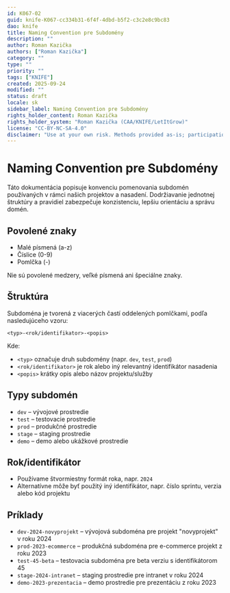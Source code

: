 ```yaml
---
id: K067-02
guid: knife-K067-cc334b31-6f4f-4dbd-b5f2-c3c2e8c9bc83
dao: knife
title: Naming Convention pre Subdomény
description: ""
author: Roman Kazička
authors: ["Roman Kazička"]
category: ""
type: ""
priority: ""
tags: ["KNIFE"]
created: 2025-09-24
modified: ""
status: draft
locale: sk
sidebar_label: Naming Convention pre Subdomény
rights_holder_content: Roman Kazička
rights_holder_system: "Roman Kazička (CAA/KNIFE/LetItGrow)"
license: "CC-BY-NC-SA-4.0"
disclaimer: "Use at your own risk. Methods provided as-is; participation is voluntary and context-aware."
---
```

# Naming Convention pre Subdomény

Táto dokumentácia popisuje konvenciu pomenovania subdomén používaných v rámci našich projektov a nasadení. Dodržiavanie jednotnej štruktúry a pravidiel zabezpečuje konzistenciu, lepšiu orientáciu a správu domén.

## Povolené znaky

- Malé písmená (a-z)
- Číslice (0-9)
- Pomlčka (-)

Nie sú povolené medzery, veľké písmená ani špeciálne znaky.

## Štruktúra

Subdoména je tvorená z viacerých častí oddelených pomlčkami, podľa nasledujúceho vzoru:

```
<typ>-<rok/identifikator>-<popis>
```

Kde:

- `<typ>` označuje druh subdomény (napr. `dev`, `test`, `prod`)
- `<rok/identifikator>` je rok alebo iný relevantný identifikátor nasadenia
- `<popis>` krátky opis alebo názov projektu/služby

## Typy subdomén

- `dev` – vývojové prostredie
- `test` – testovacie prostredie
- `prod` – produkčné prostredie
- `stage` – staging prostredie
- `demo` – demo alebo ukážkové prostredie

## Rok/identifikátor

- Používame štvormiestny formát roka, napr. `2024`
- Alternatívne môže byť použitý iný identifikátor, napr. číslo sprintu, verzia alebo kód projektu

## Príklady

- `dev-2024-novyprojekt` – vývojová subdoména pre projekt "novyprojekt" v roku 2024
- `prod-2023-ecommerce` – produkčná subdoména pre e-commerce projekt z roku 2023
- `test-45-beta` – testovacia subdoména pre beta verziu s identifikátorom 45
- `stage-2024-intranet` – staging prostredie pre intranet v roku 2024
- `demo-2023-prezentacia` – demo prostredie pre prezentáciu z roku 2023
